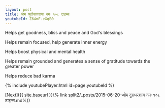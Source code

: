 ```yaml
---
layout: post
title: ओम श्रुतीसागराया नमः १०८ टाइम्स
youtubeId: Z64nF-eXqB0
---
```

 
 
Helps get goodness, bliss and peace and God's blessings
 
Helps remain focused, help generate inner energy 
 
Helps boost physical and mental health 
 
Helps remain grounded and generates a sense of gratitude towards the greater power 
 
Helps reduce bad karma
 
 
 
 


{% include youtubePlayer.html id=page.youtubeId %}
 
[Next]({{ site.baseurl }}{% link  split2/_posts/2015-06-20-ओम दुराधरशाय नमः १०८ टाइम्स.md%})
 
